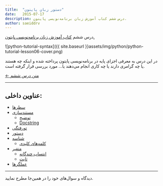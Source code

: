 ```yaml
---
title:  "دستور زبان پایتون"
date:   2015-07-17
description: درس ششم کتاب آموزش زبان برنامه‌نویسی پایتون.
author: saeiddrv
---
```


درس ششم [کتاب آموزش زبان برنامه‌نویسی پایتون.](http://coderz.ir/python)

![python-tutorial-syntax]({{ site.baseurl }}assets/img/python/python-tutorial-lesson06-cover.png)

در این درس به معرفی اجزای پایه در برنامه‌نویسی پایتون پرداخته شده و اینکه چه هستند یا چه گرامری دارند یا چه کاری انجام می‌دهند یا... مورد بررسی قرار گرفته است.


[← متن درس ششم](http://python.coderz.ir/lessons/l06.html)

---
عناوین داخلی:
---
* [سطرها](http://python.coderz.ir/lessons/l06.html#id2)
* [مستند‌سازی](http://python.coderz.ir/lessons/l06.html#id3)
    * [توضیح](http://python.coderz.ir/lessons/l06.html#id4)
    * [Docstring](http://python.coderz.ir/lessons/l06.html#docstring)
* [تورفتگی](http://python.coderz.ir/lessons/l06.html#id5)
* [دستور](http://python.coderz.ir/lessons/l06.html#id6)
* [شناسه](http://python.coderz.ir/lessons/l06.html#id7)
    * [کلمه‌های کلیدی](http://python.coderz.ir/lessons/l06.html#id8)
* [متغیر](http://python.coderz.ir/lessons/l06.html#id10)
    * [انتساب چندگانه](http://python.coderz.ir/lessons/l06.html#id11)
    * [ثابت](http://python.coderz.ir/lessons/l06.html#id12)
* [عملگر‌ها](http://python.coderz.ir/lessons/l06.html#id15)

---

دیدگاه و سوال‌های خود را در همین‌جا مطرح نمایید.
